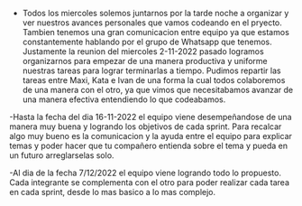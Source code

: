 - Todos los miercoles solemos juntarnos por la tarde noche a organizar y ver nuestros avances personales que vamos codeando en el pryecto. Tambien tenemos una gran comunicacion entre equipo ya que estamos constantemente hablando por el grupo de Whatsapp que tenemos. 
Justamente la reunion del miercoles 2-11-2022 pasado logramos organizarnos para empezar de una manera productiva y uniforme nuestras tareas para lograr terminarlas a tiempo. Pudimos repartir las tareas entre Maxi, Kata e Ivan de una forma la cual todos colaboremos de una manera con el otro, ya que vimos que necesitabamos avanzar de una manera efectiva entendiendo lo que codeabamos. 

-Hasta la fecha del dia 16-11-2022 el equipo viene desempeñandose de una manera muy buena y logrando los objetivos de cada sprint. Para recalcar algo muy bueno es la comunicacion y la ayuda entre el equipo para explicar temas y poder hacer que tu compañero entienda sobre el tema y pueda en un futuro arreglarselas solo. 

-Al dia de la fecha 7/12/2022 el equipo viene logrando todo lo propuesto. Cada integrante se complementa con el otro para poder realizar cada tarea en cada sprint, desde lo mas basico a lo mas complejo. 